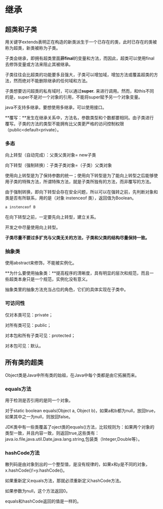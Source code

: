 # 继承

## 超类和子类

用关键字extends表明正在构造的新类派生于一个已存在的类，此时已存在的类被称为超类，新类被称为子类。

子类会继承，即拥有超类里面**非final**的变量和方法，而因此，超类可以使用final去修饰变量或方法来阻止其被继承。

子类往往会比超类的功能要多且强大，子类可以增加域，增加方法或覆盖超类的方法，然而绝对不能删除继承的任何域和方法。

子类想要访问超类的私有域时，可以通过**super.** 来进行调用。然而，和this不同的是，super不是对一个对象的引用，不能将super赋予另一个对象变量。

java不支持多继承，要想使用多继承，可以使用接口。

**覆写：**发生在继承关系中，方法名，参数类型和个数都要相同。由子类进行覆写。子类的方法的类型不能拥有比父类更严格的访问控制权限（public&lt;default&lt;private）。

### 多态

向上转型（自动完成）：父类父类对象= new子类

向下转型（强制转换）：子类子类对象=（子类）父类对象

使用向上转型是为了保持参数的统一；使用向下转型是为了能向上转型之后能够使用子类的特殊方法，所谓特殊方法，就是子类所独有的方法，而非覆写的方法。

由于强制转换，即向下转型会存在安全问题，所以可以在强转之前，先判断对象和类是否有所联系，用的是（对象 instenceof 类），返回值为Boolean。

```java
a instenceof B
```

在向下转型之前，一定要先向上转型，建立关系。

开发之中尽量使用向上转型。

**子类尽量不要过多扩充与父类无关的方法，子类和父类的结构尽量保持一致。**

### 抽象类

使用abstract来修饰，不能被实例化。

**为什么要使用抽象类：**提高程序的清晰度，具有明显的层次和规范，而且一些超类本身只是一个规范，实例化没有意义。

抽象类里的抽象方法充当占位的角色，它们的具体实现在子类中。

### 可访问性

仅对本类可见：private；

对所有类可见：public；

对本包和所有子类可见：protected；

对本包可见：默认。

## 所有类的超类

Object类是Java中所有类的始祖，在Java中每个类都是由它拓展而来。

### equals方法

用于检测是否引用的是同一个对象。

对于static boolean equals\(Object a, Object b\)，如果a和b都为null，放回true，如果其中之一为null，则放回false。

JDK类中有一些类覆盖了oject类的equals\(\)方法，比较规则为：如果两个对象的类型一致，并且内容一致，则返回true,这些类有：java.io.file,java.util.Date,java.lang.string,包装类（Integer,Double等）。

### hashCode方法

散列码是由对象到出的一个整型值，是没有规律的，如果x和y是不同的对象，x.hashCode\(\)!=y.hashCode\(\)。

如果重新定义equals方法，那就必须重新定义hashCode方法。

如果参数为null，这个方法返回0。

equals和hashCode返回的值是一样的。

